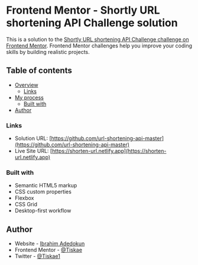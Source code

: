 # Frontend Mentor - Shortly URL shortening API Challenge solution

This is a solution to the [Shortly URL shortening API Challenge challenge on Frontend Mentor](https://www.frontendmentor.io/challenges/url-shortening-api-landing-page-2ce3ob-G). Frontend Mentor challenges help you improve your coding skills by building realistic projects.

## Table of contents

-   [Overview](#overview)
    -   [Links](#links)
-   [My process](#my-process)
    -   [Built with](#built-with)
-   [Author](#author)

### Links

-   Solution URL: [https://github.com/url-shortening-api-master](https://github.com/url-shortening-api-master)
-   Live Site URL: [https://shorten-url.netlify.app](https://shorten-url.netlify.app)

### Built with

-   Semantic HTML5 markup
-   CSS custom properties
-   Flexbox
-   CSS Grid
-   Desktop-first workflow

## Author

-   Website - [Ibrahim Adedokun](https://tiskae.netlify.app)
-   Frontend Mentor - [@Tiskae](https://www.frontendmentor.io/profile/tiskae)
-   Twitter - [@Tiskae1](https://www.twitter.com/tiskae1)
